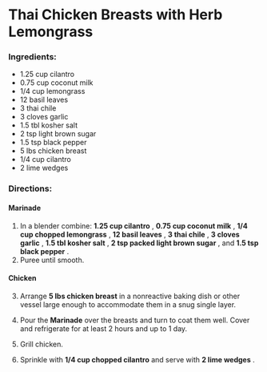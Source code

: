 # Thai Chicken Breasts with Herb Lemongrass 

### Ingredients: 
* 1.25 cup cilantro
* 0.75 cup coconut milk
* 1/4 cup lemongrass
* 12 basil leaves
* 3 thai chile
* 3 cloves garlic
* 1.5 tbl kosher salt
* 2 tsp light brown sugar
* 1.5 tsp black pepper
* 5 lbs chicken breast
* 1/4 cup cilantro
* 2 lime wedges

### Directions: 

#### Marinade
1. In a blender combine: **1.25 cup cilantro** , **0.75 cup coconut milk** , **1/4 cup chopped lemongrass** , **12 basil leaves** , **3 thai chile** , **3 cloves garlic** , **1.5 tbl kosher salt** , **2 tsp packed light brown sugar** , and **1.5 tsp black pepper** . 
2. Puree until smooth. 



#### Chicken
3. Arrange **5 lbs chicken breast** in a nonreactive baking dish or other vessel large enough to accommodate them in a snug single layer. 
4. Pour the **Marinade** over the breasts and turn to coat them well. Cover and refrigerate for at least 2 hours and up to 1 day. 
5. Grill chicken. 


6. Sprinkle with **1/4 cup chopped cilantro** and serve with **2 lime wedges** . 

